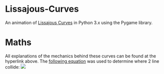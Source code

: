 # Lissajous-Curves
An animation of [Lissajous Curves](https://en.wikipedia.org/wiki/Lissajous_curve) in Python 3.x using the Pygame library.

# Maths
All explanations of the mechanics behind these curves can be found at the hyperlink above.
The [following equation](https://en.wikipedia.org/wiki/Line%E2%80%93line_intersection#Given_two_points_on_each_line) was used to determine where 2 line collide:
![](https://www.codecogs.com/eqnedit.php?latex=https://latex.codecogs.com/gif.latex?{\begin{aligned}(P_{x},P_{y})={\bigg&space;(}&{\frac&space;{(x_{1}y_{2}-y_{1}x_{2})(x_{3}-x_{4})-(x_{1}-x_{2})(x_{3}y_{4}-y_{3}x_{4})}{(x_{1}-x_{2})(y_{3}-y_{4})-(y_{1}-y_{2})(x_{3}-x_{4})}},\\&{\frac&space;{(x_{1}y_{2}-y_{1}x_{2})(y_{3}-y_{4})-(y_{1}-y_{2})(x_{3}y_{4}-y_{3}x_{4})}{(x_{1}-x_{2})(y_{3}-y_{4})-(y_{1}-y_{2})(x_{3}-x_{4})}}{\bigg&space;)}\end{aligned}})
